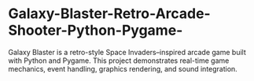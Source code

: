 # Galaxy-Blaster-Retro-Arcade-Shooter-Python-Pygame-
Galaxy Blaster is a retro-style Space Invaders–inspired arcade game built with Python and Pygame.
This project demonstrates real-time game mechanics, event handling, graphics rendering, and sound integration.
